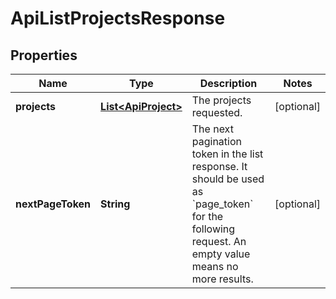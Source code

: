 
# ApiListProjectsResponse

## Properties
Name | Type | Description | Notes
------------ | ------------- | ------------- | -------------
**projects** | [**List&lt;ApiProject&gt;**](ApiProject.md) | The projects requested. |  [optional]
**nextPageToken** | **String** | The next pagination token in the list response. It should be used as &#x60;page_token&#x60; for the following request. An empty value means no more results. |  [optional]



